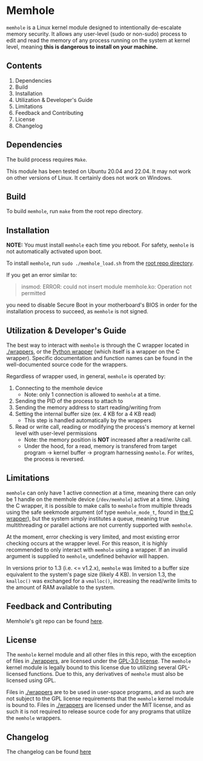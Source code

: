 # **Memhole**

`memhole` is a Linux kernel module designed to intentionally de-escalate memory security. It allows any user-level (sudo or non-sudo) process to edit and read the memory of any process running on the system at kernel level, meaning **this is dangerous to install on your machine.**

## Contents
1. Dependencies
1. Build
1. Installation
1. Utilization & Developer's Guide
1. Limitations
1. Feedback and Contributing
1. License
1. Changelog

## Dependencies
The build process requires `Make`.

This module has been tested on Ubuntu 20.04 and 22.04. It may not work on other versions of Linux. It certainly does not work on Windows.

## Build
To build `memhole`, run `make` from the root repo directory.

## Installation
**NOTE:** You must install `memhole` each time you reboot. For safety, `memhole` is not automatically activated upon boot.

To install `memhole`, run `sudo ./memhole_load.sh` from the [root repo directory](.). 

If you get an error similar to:
>insmod: ERROR: could not insert module memhole.ko: Operation not permitted

you need to disable Secure Boot in your motherboard's BIOS in order for the installation process to succeed, as `memhole` is not signed.

## Utilization & Developer's Guide
The best way to interact with `memhole` is through the C wrapper located in [./wrappers](./wrappers), or the [Python wrapper](https://github.com/Wayzware/memhole-python/tree/master/memhole) (which itself is a wrapper on the C wrapper). Specific documentation and function names can be found in the well-documented source code for the wrappers.

Regardless of wrapper used, in general, `memhole` is operated by:
1. Connecting to the memhole device
    * Note: only 1 connection is allowed to `memhole` at a time.
2. Sending the PID of the process to attach to
3. Sending the memory address to start reading/writing from
4. Setting the internal buffer size (ex. 4 KB for a 4 KB read)
    * This step is handled automatically by the wrappers
5. Read or write call, reading or modifying the process's memory at kernel level with user-level permissions
    * Note: the memory position is **NOT** increased after a read/write call.
    * Under the hood, for a read, memory is transfered from target program -> kernel buffer -> program harnessing `memhole`. For writes, the process is reversed.

## Limitations
`memhole` can only have 1 active connection at a time, meaning there can only be 1 handle on the memhole device (`/dev/memhole`) active at a time. Using the C wrapper, it is possible to make calls to `memhole` from multiple threads using the safe seekmode argument (of type `memhole_mode_t`, found in [the C wrapper](wrappers/C/memhole.h)), but the system simply institutes a queue, meaning true multithreading or parallel actions are not currently supported with `memhole`.

At the moment, error checking is very limited, and most existing error checking occurs at the wrapper level. For this reason, it is highly recommended to only interact with `memhole` using a wrapper. If an invalid argument is supplied to `memhole`, undefined behavior will happen.

In versions prior to 1.3 (i.e. <= v1.2.x), `memhole` was limited to a buffer size equivalent to the system's page size (likely 4 KB). In version 1.3, the `kmalloc()` was exchanged for a `vmalloc()`, increasing the read/write limits to the amount of RAM available to the system.

## Feedback and Contributing
Memhole's git repo can be found [here](https://github.com/Wayzware/memhole).

## License
The `memhole` kernel module and all other files in this repo, with the exception of files in [./wrappers](./wrappers), are licensed under the [GPL-3.0 license](./LICENSE.md). The `memhole` kernel module is legally bound to this license due to utilizing several GPL-licensed functions. Due to this, any derivatives of `memhole` must also be licensed using GPL.

Files in [./wrappers](./wrappers) are to be used in user-space programs, and as such are not subject to the GPL license requirements that the `memhole` kernel module is bound to. Files in [./wrappers](./wrappers) are licensed under the MIT license, and as such it is not required to release source code for any programs that utilize the `memhole` wrappers.

## Changelog
The changelog can be found [here](./changelog.md)
